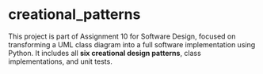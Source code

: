 # creational_patterns

This project is part of Assignment 10 for Software Design, focused on transforming a UML class diagram into a full software implementation using Python. It includes all **six creational design patterns**, class implementations, and unit tests.


